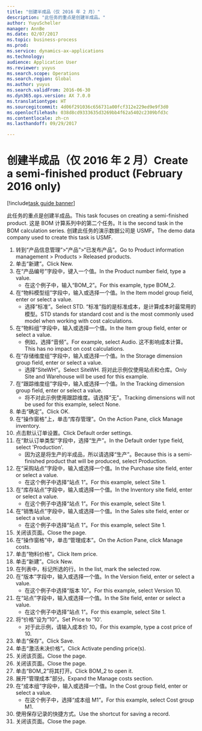 ```yaml
--- 
title: "创建半成品（仅 2016 年 2 月）"
description: "此任务的重点是创建半成品。"
author: YuyuScheller
manager: AnnBe
ms.date: 02/07/2017
ms.topic: business-process
ms.prod: 
ms.service: dynamics-ax-applications
ms.technology: 
audience: Application User
ms.reviewer: yuyus
ms.search.scope: Operations
ms.search.region: Global
ms.author: yuyus
ms.search.validFrom: 2016-06-30
ms.dyn365.ops.version: AX 7.0.0
ms.translationtype: HT
ms.sourcegitcommit: 4d06f291036c656731a00fcf312e229ed9e9f3d0
ms.openlocfilehash: 038d8cd9333635d3269bb4f62a5402c2309bfd3c
ms.contentlocale: zh-cn
ms.lasthandoff: 09/29/2017

---
```

# <a name="create-a-semi-finished-product-february-2016-only"></a><span data-ttu-id="c3197-103">创建半成品（仅 2016 年 2 月）</span><span class="sxs-lookup"><span data-stu-id="c3197-103">Create a semi-finished product (February 2016 only)</span></span>

[!include[task guide banner](../../includes/task-guide-banner.md)]

<span data-ttu-id="c3197-104">此任务的重点是创建半成品。</span><span class="sxs-lookup"><span data-stu-id="c3197-104">This task focuses on creating a semi-finished product.</span></span> <span data-ttu-id="c3197-105">这是 BOM 计算系列中的第二个任务。</span><span class="sxs-lookup"><span data-stu-id="c3197-105">It is the second task in the BOM calculation series.</span></span> <span data-ttu-id="c3197-106">创建此任务的演示数据公司是 USMF。</span><span class="sxs-lookup"><span data-stu-id="c3197-106">The demo data company used to create this task is USMF.</span></span>

1. <span data-ttu-id="c3197-107">转到“产品信息管理”>“产品”>“已发布产品”。</span><span class="sxs-lookup"><span data-stu-id="c3197-107">Go to Product information management > Products > Released products.</span></span>
2. <span data-ttu-id="c3197-108">单击“新建”。</span><span class="sxs-lookup"><span data-stu-id="c3197-108">Click New.</span></span>
3. <span data-ttu-id="c3197-109">在“产品编号”字段中，键入一个值。</span><span class="sxs-lookup"><span data-stu-id="c3197-109">In the Product number field, type a value.</span></span>
    * <span data-ttu-id="c3197-110">在这个例子中，输入“BOM_2”。</span><span class="sxs-lookup"><span data-stu-id="c3197-110">For this example, type BOM_2.</span></span>  
4. <span data-ttu-id="c3197-111">在“物料模型组”字段中，输入或选择一个值。</span><span class="sxs-lookup"><span data-stu-id="c3197-111">In the Item model group field, enter or select a value.</span></span>
    * <span data-ttu-id="c3197-112">选择“标准”。</span><span class="sxs-lookup"><span data-stu-id="c3197-112">Select STD.</span></span> <span data-ttu-id="c3197-113">“标准”指的是标准成本，是计算成本时最常用的模型。</span><span class="sxs-lookup"><span data-stu-id="c3197-113">STD stands for standard cost and is the most commonly used model when working with cost calculations.</span></span>  
5. <span data-ttu-id="c3197-114">在“物料组”字段中，输入或选择一个值。</span><span class="sxs-lookup"><span data-stu-id="c3197-114">In the Item group field, enter or select a value.</span></span>
    * <span data-ttu-id="c3197-115">例如，选择“音频”。</span><span class="sxs-lookup"><span data-stu-id="c3197-115">For example, select Audio.</span></span> <span data-ttu-id="c3197-116">这不影响成本计算。</span><span class="sxs-lookup"><span data-stu-id="c3197-116">This has no impact on cost calculations.</span></span>  
6. <span data-ttu-id="c3197-117">在“存储维度组”字段中，输入或选择一个值。</span><span class="sxs-lookup"><span data-stu-id="c3197-117">In the Storage dimension group field, enter or select a value.</span></span>
    * <span data-ttu-id="c3197-118">选择“SiteWH”。</span><span class="sxs-lookup"><span data-stu-id="c3197-118">Select SiteWH.</span></span> <span data-ttu-id="c3197-119">将对此示例仅使用站点和仓库。</span><span class="sxs-lookup"><span data-stu-id="c3197-119">Only Site and Warehouse will be used for this example.</span></span>  
7. <span data-ttu-id="c3197-120">在“跟踪维度组”字段中，输入或选择一个值。</span><span class="sxs-lookup"><span data-stu-id="c3197-120">In the Tracking dimension group field, enter or select a value.</span></span>
    * <span data-ttu-id="c3197-121">将不对此示例使用跟踪维度。请选择"无"。</span><span class="sxs-lookup"><span data-stu-id="c3197-121">Tracking dimensions will not be used for this example, select None.</span></span>  
8. <span data-ttu-id="c3197-122">单击“确定”。</span><span class="sxs-lookup"><span data-stu-id="c3197-122">Click OK.</span></span>
9. <span data-ttu-id="c3197-123">在“操作窗格”上，单击“库存管理”。</span><span class="sxs-lookup"><span data-stu-id="c3197-123">On the Action Pane, click Manage inventory.</span></span>
10. <span data-ttu-id="c3197-124">点击默认订单设置。</span><span class="sxs-lookup"><span data-stu-id="c3197-124">Click Default order settings.</span></span>
11. <span data-ttu-id="c3197-125">在“默认订单类型”字段中，选择“生产”。</span><span class="sxs-lookup"><span data-stu-id="c3197-125">In the Default order type field, select 'Production'.</span></span>
    * <span data-ttu-id="c3197-126">因为这是将生产的半成品，所以请选择“生产”。</span><span class="sxs-lookup"><span data-stu-id="c3197-126">Because this is a semi-finished product that will be produced, select Production.</span></span>  
12. <span data-ttu-id="c3197-127">在“采购站点”字段中，输入或选择一个值。</span><span class="sxs-lookup"><span data-stu-id="c3197-127">In the Purchase site field, enter or select a value.</span></span>
    * <span data-ttu-id="c3197-128">在这个例子中选择“站点 1”。</span><span class="sxs-lookup"><span data-stu-id="c3197-128">For this example, select Site 1.</span></span>  
13. <span data-ttu-id="c3197-129">在“库存站点”字段中，输入或选择一个值。</span><span class="sxs-lookup"><span data-stu-id="c3197-129">In the Inventory site field, enter or select a value.</span></span>
    * <span data-ttu-id="c3197-130">在这个例子中选择“站点 1”。</span><span class="sxs-lookup"><span data-stu-id="c3197-130">For this example, select Site 1.</span></span>  
14. <span data-ttu-id="c3197-131">在“销售站点”字段中，输入或选择一个值。</span><span class="sxs-lookup"><span data-stu-id="c3197-131">In the Sales site field, enter or select a value.</span></span>
    * <span data-ttu-id="c3197-132">在这个例子中选择“站点 1”。</span><span class="sxs-lookup"><span data-stu-id="c3197-132">For this example, select Site 1.</span></span>  
15. <span data-ttu-id="c3197-133">关闭该页面。</span><span class="sxs-lookup"><span data-stu-id="c3197-133">Close the page.</span></span>
16. <span data-ttu-id="c3197-134">在“操作窗格”中，单击“管理成本”。</span><span class="sxs-lookup"><span data-stu-id="c3197-134">On the Action Pane, click Manage costs.</span></span>
17. <span data-ttu-id="c3197-135">单击“物料价格”。</span><span class="sxs-lookup"><span data-stu-id="c3197-135">Click Item price.</span></span>
18. <span data-ttu-id="c3197-136">单击“新建”。</span><span class="sxs-lookup"><span data-stu-id="c3197-136">Click New.</span></span>
19. <span data-ttu-id="c3197-137">在列表中，标记所选的行。</span><span class="sxs-lookup"><span data-stu-id="c3197-137">In the list, mark the selected row.</span></span>
20. <span data-ttu-id="c3197-138">在“版本”字段中，输入或选择一个值。</span><span class="sxs-lookup"><span data-stu-id="c3197-138">In the Version field, enter or select a value.</span></span>
    * <span data-ttu-id="c3197-139">在这个例子中选择“版本 10”。</span><span class="sxs-lookup"><span data-stu-id="c3197-139">For this example, select Version 10.</span></span>  
21. <span data-ttu-id="c3197-140">在“站点”字段中，输入或选择一个值。</span><span class="sxs-lookup"><span data-stu-id="c3197-140">In the Site field, enter or select a value.</span></span>
    * <span data-ttu-id="c3197-141">在这个例子中选择“站点 1”。</span><span class="sxs-lookup"><span data-stu-id="c3197-141">For this example, select Site 1.</span></span>  
22. <span data-ttu-id="c3197-142">将“价格”设为“10”。</span><span class="sxs-lookup"><span data-stu-id="c3197-142">Set Price to '10'.</span></span>
    * <span data-ttu-id="c3197-143">对于此示例，请输入成本价 10。</span><span class="sxs-lookup"><span data-stu-id="c3197-143">For this example, type a cost price of 10.</span></span>  
23. <span data-ttu-id="c3197-144">单击“保存”。</span><span class="sxs-lookup"><span data-stu-id="c3197-144">Click Save.</span></span>
24. <span data-ttu-id="c3197-145">单击“激活未决价格”。</span><span class="sxs-lookup"><span data-stu-id="c3197-145">Click Activate pending price(s).</span></span>
25. <span data-ttu-id="c3197-146">关闭该页面。</span><span class="sxs-lookup"><span data-stu-id="c3197-146">Close the page.</span></span>
26. <span data-ttu-id="c3197-147">关闭该页面。</span><span class="sxs-lookup"><span data-stu-id="c3197-147">Close the page.</span></span>
27. <span data-ttu-id="c3197-148">单击“BOM_2”将其打开。</span><span class="sxs-lookup"><span data-stu-id="c3197-148">Click BOM_2 to open it.</span></span>
28. <span data-ttu-id="c3197-149">展开“管理成本”部分。</span><span class="sxs-lookup"><span data-stu-id="c3197-149">Expand the Manage costs section.</span></span>
29. <span data-ttu-id="c3197-150">在“成本组”字段中，输入或选择一个值。</span><span class="sxs-lookup"><span data-stu-id="c3197-150">In the Cost group field, enter or select a value.</span></span>
    * <span data-ttu-id="c3197-151">在这个例子中，选择“成本组 M1”。</span><span class="sxs-lookup"><span data-stu-id="c3197-151">For this example, select Cost group M1.</span></span>  
30. <span data-ttu-id="c3197-152">使用保存记录的快捷方式。</span><span class="sxs-lookup"><span data-stu-id="c3197-152">Use the shortcut for saving a record.</span></span>
31. <span data-ttu-id="c3197-153">关闭该页面。</span><span class="sxs-lookup"><span data-stu-id="c3197-153">Close the page.</span></span>


